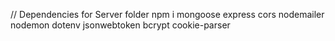 // Dependencies
for Server folder 
npm i mongoose express cors nodemailer nodemon dotenv jsonwebtoken bcrypt cookie-parser
